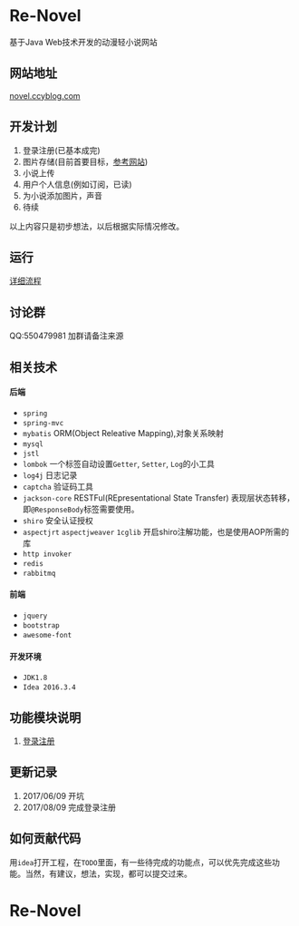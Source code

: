 # Re-Novel
基于Java Web技术开发的动漫轻小说网站

## 网站地址
[novel.ccyblog.com](https://novel.ccyblog.com)

## 开发计划
1. 登录注册(已基本成完)
2. 图片存储(目前首要目标，[参考网站](http://huaban.com/))
3. 小说上传
4. 用户个人信息(例如订阅，已读)
5. 为小说添加图片，声音
6. 待续

以上内容只是初步想法，以后根据实际情况修改。

## 运行
[详细流程](https://github.com/isghost/Re-Novel/blob/master/RUN.md)

## 讨论群
QQ:550479981 加群请备注来源

## 相关技术
#### 后端
* `spring`
* `spring-mvc`
* `mybatis` ORM(Object Releative Mapping),对象关系映射
* `mysql`
* `jstl`
* `lombok` 一个标签自动设置`Getter`, `Setter`, `Log`的小工具
* `log4j` 日志记录
* `captcha` 验证码工具
* `jackson-core` RESTFul(REpresentational State Transfer) 表现层状态转移，即`@ResponseBody`标签需要使用。
* `shiro` 安全认证授权
* `aspectjrt` `aspectjweaver` `1cglib` 开启shiro注解功能，也是使用AOP所需的库
* `http invoker`
* `redis`
* `rabbitmq`

#### 前端
* `jquery`
* `bootstrap`
* `awesome-font`

#### 开发环境
* `JDK1.8`
* `Idea 2016.3.4`

## 功能模块说明
1. [登录注册](https://github.com/isghost/Re-Novel/blob/master/doc/LOGIN_REGISTER.md)

## 更新记录
1. 2017/06/09 开坑
2. 2017/08/09 完成登录注册

## 如何贡献代码
用`idea`打开工程，在`TODO`里面，有一些待完成的功能点，可以优先完成这些功能。当然，有建议，想法，实现，都可以提交过来。
# Re-Novel
